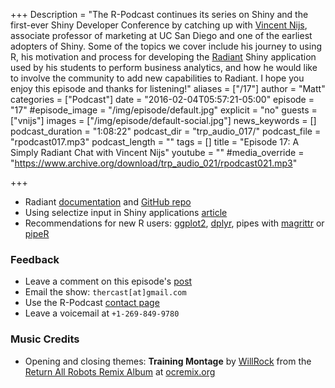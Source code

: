 +++
Description = "The R-Podcast continues its series on Shiny and the first-ever Shiny Developer Conference by catching up with [Vincent Nijs](http://rady.ucsd.edu/faculty/directory/nijs/), associate professor of marketing at UC San Diego and one of the earliest adopters of Shiny.  Some of the topics we cover include his journey to using R, his motivation and process for developing the [Radiant](http://vnijs.github.io/radiant/) Shiny application used by his students to perform business analytics, and how he would like to involve the community to add new capabilities to Radiant.  I hope you enjoy this episode and thanks for listening!"
aliases = ["/17"]
author = "Matt"
categories = ["Podcast"]
date = "2016-02-04T05:57:21-05:00"
episode = "17"
#episode_image = "/img/episode/default.jpg"
explicit = "no"
guests = ["vnijs"]
images = ["/img/episode/default-social.jpg"]
news_keywords = []
podcast_duration = "1:08:22"
podcast_dir = "trp_audio_017/"
podcast_file = "rpodcast017.mp3"
podcast_length = ""
tags = []
title = "Episode 17: A Simply Radiant Chat with Vincent Nijs"
youtube = ""
#media_override = "https://www.archive.org/download/trp_audio_021/rpodcast021.mp3"

+++

- Radiant [documentation](http://vnijs.github.io/radiant/) and [GitHub repo](https://github.com/vnijs/radiant)
- Using selectize input in Shiny applications [article](http://shiny.rstudio.com/articles/selectize.html)
- Recommendations for new R users: [ggplot2](http://docs.ggplot2.org/current/), [dplyr](https://cran.rstudio.com/web/packages/dplyr/vignettes/introduction.html), pipes with [magrittr](https://cran.r-project.org/web/packages/magrittr/vignettes/magrittr.html) or [pipeR](https://github.com/renkun-ken/pipeR)

### Feedback

- Leave a comment on this episode's [post](link://slug/the-r-podcast-episode-17-a-simply-radiant-chat-with-vincent-nijs)
- Email the show: `thercast[at]gmail.com`
- Use the R-Podcast [contact page](link://slug/contact)
- Leave a voicemail at `+1-269-849-9780`

### Music Credits

- Opening and closing themes: __Training Montage__ by [WillRock](http://ocremix.org/artist/5043/willrock)  from the [Return All Robots Remix Album](http://ocremix.org/events/returnallrobots/) at [ocremix.org](http://ocremix.org/)
